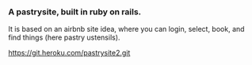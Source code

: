 ### A pastrysite, built in ruby on rails.
It is based on an airbnb site idea, where you can login, select, book, and find things (here pastry ustensils).

https://git.heroku.com/pastrysite2.git

